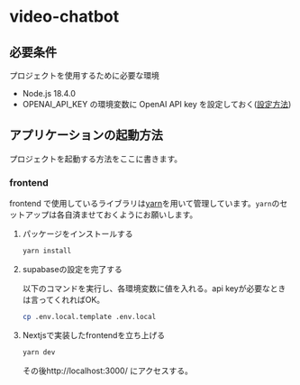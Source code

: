 # video-chatbot

## 必要条件

プロジェクトを使用するために必要な環境

- Node.js 18.4.0
- OPENAI_API_KEY の環境変数に OpenAI API key を設定しておく([設定方法](https://ovaldesign.jp/2023/04/05/openai/))

## アプリケーションの起動方法

プロジェクトを起動する方法をここに書きます。

### frontend
frontend で使用しているライブラリは[yarn](https://yarnpkg.com/)を用いて管理しています。`yarn`のセットアップは各自済ませておくようにお願いします。

1. パッケージをインストールする
   ```zsh
   yarn install
   ```
2. supabaseの設定を完了する
   
   以下のコマンドを実行し、各環境変数に値を入れる。api keyが必要なときは言ってくれればOK。
   ```zsh
   cp .env.local.template .env.local
   ```
3. Nextjsで実装したfrontendを立ち上げる
   ```zsh
   yarn dev
   ```
   その後http://localhost:3000/ にアクセスする。

